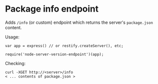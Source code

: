 # Package info endpoint

Adds `/info` (or custom) endpoint which returns the server's `package.json` content.

Usage:

```
var app = express() // or restify.createServer(), etc;

require('node-server-version-endpoint')(app);
```

Checking:

    curl -XGET http://<server>/info
    < ... contents of package.json >
